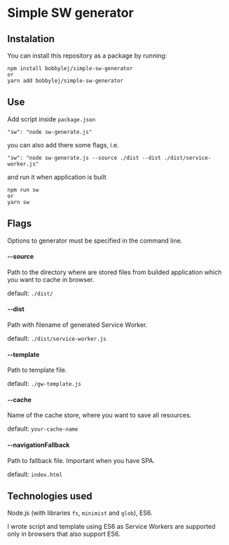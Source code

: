 # Simple SW generator

## Instalation
You can install this repository as a package by running:
```
npm install bobbylej/simple-sw-generator
or
yarn add bobbylej/simple-sw-generator
```

## Use
Add script inside `package.json`
```
"sw": "node sw-generate.js"
```
you can also add there some flags, i.e.
```
"sw": "node sw-generate.js --source ./dist --dist ./dist/service-worker.js"
```
and run it when application is built
```
npm run sw
or
yarn sw
```

## Flags
Options to generator must be specified in the command line.

#### --source

Path to the directory where are stored files from builded application which you want to cache in browser.

default: `./dist/`

#### --dist

Path with filename of generated Service Worker.

default: `./dist/service-worker.js`

#### --template

Path to template file.

default: `./gw-template.js`

#### --cache

Name of the cache store, where you want to save all resources.

default: `your-cache-name`

#### --navigationFallback

Path to fallback file. Important when you have SPA.

default: `index.html`

## Technologies used
Node.js (with libraries `fs`, `minimist` and `glob`), ES6.

I wrote script and template using ES6 as Service Workers are supported only in browsers that also support ES6.
